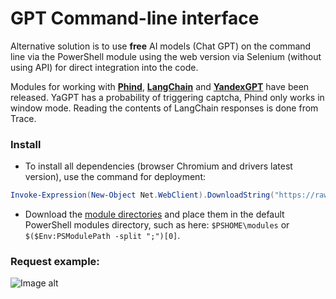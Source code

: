# GPT Command-line interface

Alternative solution is to use **free** AI models (Chat GPT) on the command line via the PowerShell module using the web version via Selenium (without using API) for direct integration into the code.

Modules for working with **[Phind](https://github.com/Lifailon/gpt-cli/blob/rsa/Modules/Get-Phind/Get-Phind.psm1)**, **[LangChain](https://github.com/Lifailon/gpt-cli/blob/rsa/Modules/Get-LangChain/Get-LangChain.psm1)** and **[YandexGPT](https://github.com/Lifailon/gpt-cli/blob/rsa/Modules/Get-YaGPT/Get-YaGPT.psm1)** have been released. YaGPT has a probability of triggering captcha, Phind only works in window mode. Reading the contents of LangChain responses is done from Trace.

### Install

- To install all dependencies (browser Chromium and drivers latest version), use the command for deployment:

```PowerShell
Invoke-Expression(New-Object Net.WebClient).DownloadString("https://raw.githubusercontent.com/Lifailon/Deploy-Selenium/rsa/Deploy-Selenium-Drivers.ps1")
```

- Download the [module directories](https://github.com/Lifailon/gpt-cli/tree/rsa/Modules) and place them in the default PowerShell modules directory, such as here: `$PSHOME\modules` or `$($Env:PSModulePath -split ";")[0]`.

### Request example:

![Image alt](https://github.com/Lifailon/gpt-cli/blob/rsa/Image/Example.gif)
